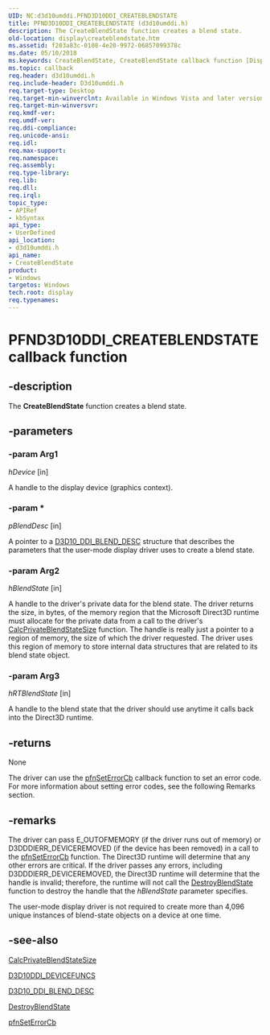 ```yaml
---
UID: NC:d3d10umddi.PFND3D10DDI_CREATEBLENDSTATE
title: PFND3D10DDI_CREATEBLENDSTATE (d3d10umddi.h)
description: The CreateBlendState function creates a blend state.
old-location: display\createblendstate.htm
ms.assetid: f203a83c-0108-4e20-9972-06857099378c
ms.date: 05/10/2018
ms.keywords: CreateBlendState, CreateBlendState callback function [Display Devices], PFND3D10DDI_CREATEBLENDSTATE, PFND3D10DDI_CREATEBLENDSTATE callback, UserModeDisplayDriverDx10_Functions_5c67ddaf-f8a2-4529-8684-1f0298221a8d.xml, d3d10umddi/CreateBlendState, display.createblendstate
ms.topic: callback
req.header: d3d10umddi.h
req.include-header: D3d10umddi.h
req.target-type: Desktop
req.target-min-winverclnt: Available in Windows Vista and later versions of the Windows operating systems.
req.target-min-winversvr: 
req.kmdf-ver: 
req.umdf-ver: 
req.ddi-compliance: 
req.unicode-ansi: 
req.idl: 
req.max-support: 
req.namespace: 
req.assembly: 
req.type-library: 
req.lib: 
req.dll: 
req.irql: 
topic_type:
- APIRef
- kbSyntax
api_type:
- UserDefined
api_location:
- d3d10umddi.h
api_name:
- CreateBlendState
product:
- Windows
targetos: Windows
tech.root: display
req.typenames: 
---
```


# PFND3D10DDI_CREATEBLENDSTATE callback function


## -description


The <b>CreateBlendState</b> function creates a blend state.


## -parameters




### -param Arg1

*hDevice* [in]

A handle to the display device (graphics context).

### -param *

*pBlendDesc* [in]

A pointer to a <a href="https://msdn.microsoft.com/library/windows/hardware/ff541919">D3D10_DDI_BLEND_DESC</a> structure that describes the parameters that the user-mode display driver uses to create a blend state.

### -param Arg2

*hBlendState* [in]

A handle to the driver's private data for the blend state. The driver returns the size, in bytes, of the memory region that the Microsoft Direct3D runtime must allocate for the private data from a call to the driver's <a href="https://msdn.microsoft.com/c13862b0-3136-4a95-bb00-6057f2934068">CalcPrivateBlendStateSize</a> function. The handle is really just a pointer to a region of memory, the size of which the driver requested. The driver uses this region of memory to store internal data structures that are related to its blend state object.

### -param Arg3

*hRTBlendState* [in]

A handle to the blend state that the driver should use anytime it calls back into the Direct3D runtime.

## -returns



None

The driver can use the <a href="https://msdn.microsoft.com/968b04a7-8869-410c-a6fc-83d57726858f">pfnSetErrorCb</a> callback function to set an error code. For more information about setting error codes, see the following Remarks section.




## -remarks



The driver can pass E_OUTOFMEMORY (if the driver runs out of memory) or D3DDDIERR_DEVICEREMOVED (if the device has been removed) in a call to the <a href="https://msdn.microsoft.com/968b04a7-8869-410c-a6fc-83d57726858f">pfnSetErrorCb</a> function. The Direct3D runtime will determine that any other errors are critical. If the driver passes any errors, including D3DDDIERR_DEVICEREMOVED, the Direct3D runtime will determine that the handle is invalid; therefore, the runtime will not call the <a href="https://msdn.microsoft.com/56fc1ecf-fd4c-4d36-941b-8fa6cca3b6b4">DestroyBlendState</a> function to destroy the handle that the <i>hBlendState</i> parameter specifies.

The user-mode display driver is not required to create more than 4,096 unique instances of blend-state objects on a device at one time. 




## -see-also




<a href="https://msdn.microsoft.com/c13862b0-3136-4a95-bb00-6057f2934068">CalcPrivateBlendStateSize</a>



<a href="https://msdn.microsoft.com/library/windows/hardware/ff541833">D3D10DDI_DEVICEFUNCS</a>



<a href="https://msdn.microsoft.com/library/windows/hardware/ff541919">D3D10_DDI_BLEND_DESC</a>



<a href="https://msdn.microsoft.com/56fc1ecf-fd4c-4d36-941b-8fa6cca3b6b4">DestroyBlendState</a>



<a href="https://msdn.microsoft.com/968b04a7-8869-410c-a6fc-83d57726858f">pfnSetErrorCb</a>
 

 

